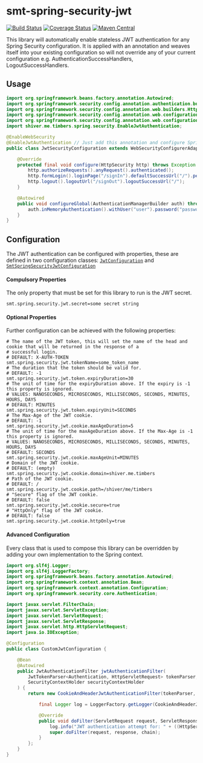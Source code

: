 <!---
Copyright 2015 Karl Bennett

Licensed under the Apache License, Version 2.0 (the "License");
you may not use this file except in compliance with the License.
You may obtain a copy of the License at

    http://www.apache.org/licenses/LICENSE-2.0

Unless required by applicable law or agreed to in writing, software
distributed under the License is distributed on an "AS IS" BASIS,
WITHOUT WARRANTIES OR CONDITIONS OF ANY KIND, either express or implied.
See the License for the specific language governing permissions and
limitations under the License.
-->
smt-spring-security-jwt
===========
[![Build Status](https://travis-ci.org/shiver-me-timbers/smt-spring-security-parent.svg)](https://travis-ci.org/shiver-me-timbers/smt-spring-security-parent) [![Coverage Status](https://coveralls.io/repos/shiver-me-timbers/smt-spring-security-parent/badge.svg?branch=master&service=github)](https://coveralls.io/github/shiver-me-timbers/smt-spring-security-parent?branch=master) [![Maven Central](https://maven-badges.herokuapp.com/maven-central/com.github.shiver-me-timbers/smt-spring-security-jwt/badge.svg)](https://maven-badges.herokuapp.com/maven-central/com.github.shiver-me-timbers/smt-spring-security-jwt/)

This library will automatically enable stateless JWT authentication for any Spring Security configuration. It is applied
with an annotation and weaves itself into your existing configuration so will not override any of your current
configuration e.g. AuthenticationSuccessHandlers, LogoutSuccessHandlers.

## Usage

```java
import org.springframework.beans.factory.annotation.Autowired;
import org.springframework.security.config.annotation.authentication.builders.AuthenticationManagerBuilder;
import org.springframework.security.config.annotation.web.builders.HttpSecurity;
import org.springframework.security.config.annotation.web.configuration.EnableWebSecurity;
import org.springframework.security.config.annotation.web.configuration.WebSecurityConfigurerAdapter;
import shiver.me.timbers.spring.security.EnableJwtAuthentication;

@EnableWebSecurity
@EnableJwtAuthentication // Just add this annotation and configure Spring Security how ever you normally would.
public class JwtSecurityConfiguration extends WebSecurityConfigurerAdapter {

    @Override
    protected final void configure(HttpSecurity http) throws Exception {
        http.authorizeRequests().anyRequest().authenticated();
        http.formLogin().loginPage("/signIn").defaultSuccessUrl("/").permitAll();
        http.logout().logoutUrl("/signOut").logoutSuccessUrl("/");
    }

    @Autowired
    public void configureGlobal(AuthenticationManagerBuilder auth) throws Exception {
        auth.inMemoryAuthentication().withUser("user").password("password").roles("USER");
    }
}
```

## Configuration

The JWT authentication can be configured with properties, these are defined in two configuration classes:
[`JwtConfiguration`](src/main/java/shiver/me/timbers/spring/security/JwtConfiguration.java) and
[`SmtSpringSecurityJwtConfiguration`](src/main/java/shiver/me/timbers/spring/security/SmtSpringSecurityJwtConfiguration.java)

#### Compulsory Properties

The only property that must be set for this library to run is the JWT secret.
```properties
smt.spring.security.jwt.secret=some secret string
```

#### Optional Properties

Further configuration can be achieved with the following properties:
```properties
# The name of the JWT token, this will set the name of the head and cookie that will be returned in the response of a
# successful login.
# DEFAULT: X-AUTH-TOKEN
smt.spring.security.jwt.tokenName=some_token_name
# The duration that the token should be valid for.
# DEFAULT: -1
smt.spring.security.jwt.token.expiryDuration=30
# The unit of time for the expiryDuration above. If the expiry is -1 this property is ignored.
# VALUES: NANOSECONDS, MICROSECONDS, MILLISECONDS, SECONDS, MINUTES, HOURS, DAYS
# DEFAULT: MINUTES
smt.spring.security.jwt.token.expiryUnit=SECONDS
# The Max-Age of the JWT cookie.
# DEFAULT: -1
smt.spring.security.jwt.cookie.maxAgeDuration=5
# The unit of time for the maxAgeDuration above. If the Max-Age is -1 this property is ignored.
# VALUES: NANOSECONDS, MICROSECONDS, MILLISECONDS, SECONDS, MINUTES, HOURS, DAYS
# DEFAULT: SECONDS
smt.spring.security.jwt.cookie.maxAgeUnit=MINUTES
# Domain of the JWT cookie.
# DEFAULT: (empty)
smt.spring.security.jwt.cookie.domain=shiver.me.timbers
# Path of the JWT cookie.
# DEFAULT: /
smt.spring.security.jwt.cookie.path=/shiver/me/timbers
# "Secure" flag of the JWT cookie.
# DEFAULT: false
smt.spring.security.jwt.cookie.secure=true
# "HttpOnly" flag of the JWT cookie.
# DEFAULT: false
smt.spring.security.jwt.cookie.httpOnly=true
```

#### Advanced Configuration

Every class that is used to compose this library can be overridden by adding your own implementation to the Spring
context.

```java
import org.slf4j.Logger;
import org.slf4j.LoggerFactory;
import org.springframework.beans.factory.annotation.Autowired;
import org.springframework.context.annotation.Bean;
import org.springframework.context.annotation.Configuration;
import org.springframework.security.core.Authentication;

import javax.servlet.FilterChain;
import javax.servlet.ServletException;
import javax.servlet.ServletRequest;
import javax.servlet.ServletResponse;
import javax.servlet.http.HttpServletRequest;
import java.io.IOException;

@Configuration
public class CustomJwtConfiguration {

    @Bean
    @Autowired
    public JwtAuthenticationFilter jwtAuthenticationFilter(
        JwtTokenParser<Authentication, HttpServletRequest> tokenParser,
        SecurityContextHolder securityContextHolder
    ) {
        return new CookieAndHeaderJwtAuthenticationFilter(tokenParser, securityContextHolder) {

            final Logger log = LoggerFactory.getLogger(CookieAndHeaderJwtAuthenticationFilter.class);

            @Override
            public void doFilter(ServletRequest request, ServletResponse response, FilterChain chain) throws IOException, ServletException {
                log.info("JWT authentication attempt for: " + ((HttpServletRequest) request).getPathInfo());
                super.doFilter(request, response, chain);
            }
        };
    }
}
```